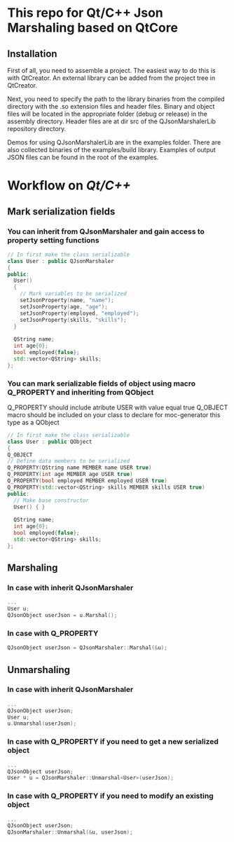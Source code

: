 # This repo for Qt/C++ Json Marshaling based on QtCore

## Installation
First of all, you need to assemble a project. The easiest way to do this is with QtCreator. An external library can be added from the project tree in QtCreator.

Next, you need to specify the path to the library binaries from the compiled directory with the .so extension files and header files.
Binary and object files will be located in the appropriate folder (debug or release) in the assembly directory.
Header files are at dir src of the QJsonMarshalerLib repository directory.

Demos for using QJsonMarshalerLib are in the examples folder. There are also collected binaries of the examples/build library. Examples of output JSON files can be found in the root of the examples.

# Workflow on _Qt/C++_
## Mark serialization fields
### You can inherit from QJsonMarshaler and gain access to property setting functions
```C++
// In first make the class serializable
class User : public QJsonMarshaler
{
public:
  User()
  {
    // Mark variables to be serialized
    setJsonProperty(name, "name");
    setJsonProperty(age, "age");
    setJsonProperty(employed, "employed");
    setJsonProperty(skills, "skills");
  }
  
  QString name;
  int age{0};
  bool employed{false};
  std::vector<QString> skills; 
};
```
### You can mark serializable fields of object using macro Q_PROPERTY and inheriting from QObject
 Q_PROPERTY should include atribute USER with value equal true
 Q_OBJECT macro should be included on your class to declare for moc-generator this type as a QObject
```C++
// In first make the class serializable
class User : public QObject
{
Q_OBJECT
// Define data members to be serialized
Q_PROPERTY(QString name MEMBER name USER true)
Q_PROPERTY(int age MEMBER age USER true)
Q_PROPERTY(bool employed MEMBER employed USER true)
Q_PROPERTY(std::vector<QString> skills MEMBER skills USER true)
public:
  // Make base constructor
  User() { }
 
  QString name;
  int age{0};
  bool employed{false};
  std::vector<QString> skills; 
};
```
## **Marshaling**
### In case with inherit QJsonMarshaler
```C++
...
User u;
QJsonObject userJson = u.Marshal();
```
### In case with Q_PROPERTY
```C++
QJsonObject userJson = QJsonMarshaler::Marshal(&u);
```

## **Unmarshaling**
### In case with inherit QJsonMarshaler
```C++
...
QJsonObject userJson;
User u;
u.Unmarshal(userJson);
```
### In case with Q_PROPERTY if you need to get a new serialized object
```C++
...
QJsonObject userJson;
User * u = QJsonMarshaler::Unmarshal<User>(userJson);
```
### In case with Q_PROPERTY if you need to modify an existing object
```C++
...
QJsonObject userJson;
QJsonMarshaler::Unmarshal(&u, userJson);
```


